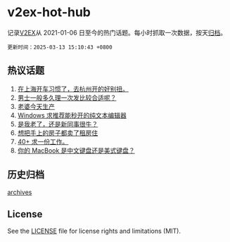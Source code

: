 # v2ex-hot-hub

 记录[V2EX](https://www.v2ex.com/)从 2021-01-06 日至今的热门话题。每小时抓取一次数据，按天[归档](archives)。

`更新时间：2025-03-13 15:10:43 +0800`

## 热议话题

1. [在上海开车习惯了，去杭州开的好别扭。](https://www.v2ex.com/t/1117999)
1. [男士一般多久理一次发比较合适呢？](https://www.v2ex.com/t/1118023)
1. [老婆今天生产](https://www.v2ex.com/t/1118101)
1. [Windows 求推荐能秒开的纯文本编辑器](https://www.v2ex.com/t/1117894)
1. [是我老了，还是新同事很牛？](https://www.v2ex.com/t/1117969)
1. [想把手上的房子都卖了租房住](https://www.v2ex.com/t/1118024)
1. [40+ 求一份工作。](https://www.v2ex.com/t/1117923)
1. [你的 MacBook 是中文键盘还是美式键盘？](https://www.v2ex.com/t/1118002)

## 历史归档

[archives](archives)

## License

See the [LICENSE](LICENSE) file for license rights and limitations (MIT).

